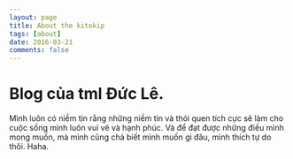 ```yaml
---
layout: page
title: About the kitokip
tags: [about]
date: 2016-03-21
comments: false
---
```


# Blog của tml Đức Lê.

Mình luôn có niềm tin rằng những niềm tin và thói quen tích cực sẽ làm cho cuộc sống mình luôn vui vẽ và hạnh phúc.
Và để đạt được những điều mình mong muốn, mà mình cũng chả biết mình muốn gì đâu, mình thích tự do thôi. Haha.
